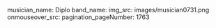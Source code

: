 musician_name: Diplo
band_name: 
img_src: images/musician0731.png
onmouseover_src: 
pagination_pageNumber: 1763